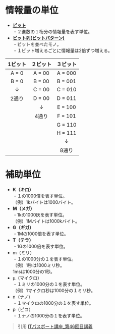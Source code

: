 # 情報量の単位  
* [**ビット**](https://gyazo.com/41b71d52c90628c5b9b745d29c441142)    
・２進数の１桁分の情報量を表す単位。    
* [**ビット列(ビットパターン)**](https://gyazo.com/b781137f8d33d3773342193eb6c72b8f)  
・ビットを並べたモノ。    
・１ビット増えるごとに情報量は2倍ずつ増える。  

|1ビット| ２ビット | ３ビット |
|:---:|:----:|:-----:|
|A = 0|A = 00|A = 000|
|B = 0|B = 00|B = 001|
|  ↓  |C = 00|C = 010|
| 2通り|D = 00|D = 011
|     |  ↓   |E = 100|
|     | 4通り |F = 101|
|     |      |G = 110|
|     |      |H = 111|
|     |      |   ↓   |
|     |      |  8通り |

# 補助単位  
* **K（キロ）**  
・１の1000倍を表す単位。  
（例）1kバイトは1000バイト。  
* **M（メガ）**  
・1kの1000灰を表す単位。  
（例）1Mバイトは1000kバイト。  
* **G（ギガ）**  
・1Mの1000倍を表す単位。  
* **T（テラ）**  
・1Gの1000倍を表す単位。  
* m（ミリ）  
・１の1000分の１を表す単位。  
（例）1秒は1000ミリ秒。  
   1msは1000分の1秒。  
* μ（マイクロ）    
・１ミリの1000分の１を表す単位。   
（例）1マイクロ秒は1000分の１ミリ秒。      
* n（ナノ）    
・１マイクロの1000分の１を表す単位。       
* p（ピコ）  
・１ナノの1000分の１を表す単位。  

>引用
[ITパスポート講座_第46回目講義](youtube.com/watch?v=_gxknz2jr70&list=PLC9xywNMIf9jgTizhye6GyPjZcuPZ9ou5&index=47)  


